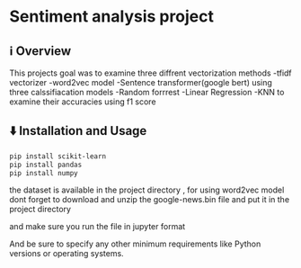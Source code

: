 # Sentiment analysis project 

## ℹ️ Overview

This projects goal was to examine three diffrent vectorization methods
-tfidf vectorizer
-word2vec model
-Sentence transformer(google bert)
using three calssifiacation models
-Random forrrest
-Linear Regression
-KNN
to examine their accuracies using f1 score








## ⬇️ Installation and Usage
```bash
pip install scikit-learn
pip install pandas
pip install numpy
```
the dataset is available in the project directory , for using word2vec model dont forget to download and unzip the google-news.bin file and put it in the project directory

and make sure you run the file in jupyter format

And be sure to specify any other minimum requirements like Python versions or operating systems.



